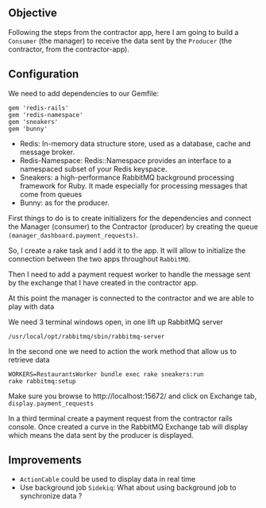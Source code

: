 ## Objective
Following the steps from the contractor app, here I am going to build a `Consumer` (the manager) to receive the data sent by the `Producer` (the contractor, from the contractor-app).

## Configuration
We need to add dependencies to our Gemfile:
```
gem 'redis-rails'
gem 'redis-namespace'
gem 'sneakers'
gem 'bunny'
```

* Redis: In-memory data structure store, used as a database, cache and message broker.
* Redis-Namespace: Redis::Namespace provides an interface to a namespaced subset of your Redis keyspace.
* Sneakers: a high-performance RabbitMQ background processing framework for Ruby. It made especially for processing messages that come from queues
* Bunny: as for the producer.

First things to do is to create initializers for the dependencies and connect the Manager (consumer) to the Contractor (producer) by creating the queue `(manager_dashboard.payment_requests)`.

So, I create a rake task and I add it to the app. It will allow to initialize the connection between the two apps throughout `RabbitMQ`.

Then I need to add a payment request worker to handle the message sent by the exchange that I have created in the contractor app.

At this point the manager is connected to the contractor and we are able to play with data

We need 3 terminal windows open, in one lift up RabbitMQ server
```
/usr/local/opt/rabbitmq/sbin/rabbitmq-server
```

In the second one we need to action the work method that allow us to retrieve data
```
WORKERS=RestaurantsWorker bundle exec rake sneakers:run
rake rabbitmq:setup
```
Make sure you browse to http://localhost:15672/ and click on Exchange tab, `display.payment_requests`

In a third terminal create a payment request from the contractor rails console. Once created a curve in the RabbitMQ Exchange tab will display which means the data sent by the producer is displayed.

## Improvements
* `ActionCable` could be used to display data in real time
* Use background job `Sidekiq`: What about using background job to synchronize data ?
